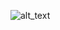 ![alt_text](https://raw.githubusercontent.com/Jan-Aarela/.dotfiles/refs/heads/main/images/2025-06-13-030306_hyprshot.png)
